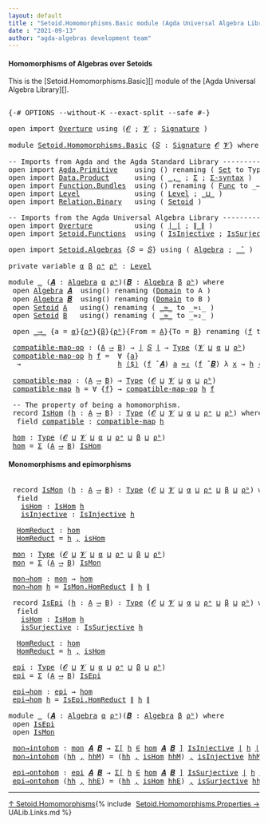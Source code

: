 ```yaml
---
layout: default
title : "Setoid.Homomorphisms.Basic module (Agda Universal Algebra Library)"
date : "2021-09-13"
author: "agda-algebras development team"
---
```


#### <a id="homomorphisms-of-algebras-over-setoids">Homomorphisms of Algebras over Setoids</a>

This is the [Setoid.Homomorphisms.Basic][] module of the [Agda Universal Algebra Library][].

<pre class="Agda">

<a id="368" class="Symbol">{-#</a> <a id="372" class="Keyword">OPTIONS</a> <a id="380" class="Pragma">--without-K</a> <a id="392" class="Pragma">--exact-split</a> <a id="406" class="Pragma">--safe</a> <a id="413" class="Symbol">#-}</a>

<a id="418" class="Keyword">open</a> <a id="423" class="Keyword">import</a> <a id="430" href="Overture.html" class="Module">Overture</a> <a id="439" class="Keyword">using</a> <a id="445" class="Symbol">(</a><a id="446" href="Overture.Signatures.html#520" class="Generalizable">𝓞</a> <a id="448" class="Symbol">;</a> <a id="450" href="Overture.Signatures.html#522" class="Generalizable">𝓥</a> <a id="452" class="Symbol">;</a> <a id="454" href="Overture.Signatures.html#3171" class="Function">Signature</a> <a id="464" class="Symbol">)</a>

<a id="467" class="Keyword">module</a> <a id="474" href="Setoid.Homomorphisms.Basic.html" class="Module">Setoid.Homomorphisms.Basic</a> <a id="501" class="Symbol">{</a><a id="502" href="Setoid.Homomorphisms.Basic.html#502" class="Bound">𝑆</a> <a id="504" class="Symbol">:</a> <a id="506" href="Overture.Signatures.html#3171" class="Function">Signature</a> <a id="516" href="Overture.Signatures.html#520" class="Generalizable">𝓞</a> <a id="518" href="Overture.Signatures.html#522" class="Generalizable">𝓥</a><a id="519" class="Symbol">}</a> <a id="521" class="Keyword">where</a>

<a id="528" class="Comment">-- Imports from Agda and the Agda Standard Library ------------------------------</a>
<a id="610" class="Keyword">open</a> <a id="615" class="Keyword">import</a> <a id="622" href="Agda.Primitive.html" class="Module">Agda.Primitive</a>    <a id="640" class="Keyword">using</a> <a id="646" class="Symbol">()</a> <a id="649" class="Keyword">renaming</a> <a id="658" class="Symbol">(</a> <a id="660" href="Agda.Primitive.html#326" class="Primitive">Set</a> <a id="664" class="Symbol">to</a> <a id="667" class="Primitive">Type</a> <a id="672" class="Symbol">)</a>
<a id="674" class="Keyword">open</a> <a id="679" class="Keyword">import</a> <a id="686" href="Data.Product.html" class="Module">Data.Product</a>      <a id="704" class="Keyword">using</a> <a id="710" class="Symbol">(</a> <a id="712" href="Agda.Builtin.Sigma.html#236" class="InductiveConstructor Operator">_,_</a> <a id="716" class="Symbol">;</a> <a id="718" href="Agda.Builtin.Sigma.html#166" class="Record">Σ</a> <a id="720" class="Symbol">;</a> <a id="722" href="Data.Product.html#916" class="Function">Σ-syntax</a> <a id="731" class="Symbol">)</a>
<a id="733" class="Keyword">open</a> <a id="738" class="Keyword">import</a> <a id="745" href="Function.Bundles.html" class="Module">Function.Bundles</a>  <a id="763" class="Keyword">using</a> <a id="769" class="Symbol">()</a> <a id="772" class="Keyword">renaming</a> <a id="781" class="Symbol">(</a> <a id="783" href="Function.Bundles.html#1868" class="Record">Func</a> <a id="788" class="Symbol">to</a> <a id="791" class="Record">_⟶_</a> <a id="795" class="Symbol">)</a>
<a id="797" class="Keyword">open</a> <a id="802" class="Keyword">import</a> <a id="809" href="Level.html" class="Module">Level</a>             <a id="827" class="Keyword">using</a> <a id="833" class="Symbol">(</a> <a id="835" href="Agda.Primitive.html#597" class="Postulate">Level</a> <a id="841" class="Symbol">;</a> <a id="843" href="Agda.Primitive.html#810" class="Primitive Operator">_⊔_</a> <a id="847" class="Symbol">)</a>
<a id="849" class="Keyword">open</a> <a id="854" class="Keyword">import</a> <a id="861" href="Relation.Binary.html" class="Module">Relation.Binary</a>   <a id="879" class="Keyword">using</a> <a id="885" class="Symbol">(</a> <a id="887" href="Relation.Binary.Bundles.html#1009" class="Record">Setoid</a> <a id="894" class="Symbol">)</a>

<a id="897" class="Comment">-- Imports from the Agda Universal Algebra Library ---------------------------</a>
<a id="976" class="Keyword">open</a> <a id="981" class="Keyword">import</a> <a id="988" href="Overture.html" class="Module">Overture</a>          <a id="1006" class="Keyword">using</a> <a id="1012" class="Symbol">(</a> <a id="1014" href="Overture.Basic.html#4303" class="Function Operator">∣_∣</a> <a id="1018" class="Symbol">;</a> <a id="1020" href="Overture.Basic.html#4341" class="Function Operator">∥_∥</a> <a id="1024" class="Symbol">)</a>
<a id="1026" class="Keyword">open</a> <a id="1031" class="Keyword">import</a> <a id="1038" href="Setoid.Functions.html" class="Module">Setoid.Functions</a>  <a id="1056" class="Keyword">using</a> <a id="1062" class="Symbol">(</a> <a id="1064" href="Setoid.Functions.Injective.html#2164" class="Function">IsInjective</a> <a id="1076" class="Symbol">;</a> <a id="1078" href="Setoid.Functions.Surjective.html#2057" class="Function">IsSurjective</a> <a id="1091" class="Symbol">)</a>

<a id="1094" class="Keyword">open</a> <a id="1099" class="Keyword">import</a> <a id="1106" href="Setoid.Algebras.html" class="Module">Setoid.Algebras</a> <a id="1122" class="Symbol">{</a><a id="1123" class="Argument">𝑆</a> <a id="1125" class="Symbol">=</a> <a id="1127" href="Setoid.Homomorphisms.Basic.html#502" class="Bound">𝑆</a><a id="1128" class="Symbol">}</a> <a id="1130" class="Keyword">using</a> <a id="1136" class="Symbol">(</a> <a id="1138" href="Setoid.Algebras.Basic.html#2865" class="Record">Algebra</a> <a id="1146" class="Symbol">;</a> <a id="1148" href="Setoid.Algebras.Basic.html#3804" class="Function Operator">_̂_</a> <a id="1152" class="Symbol">)</a>

<a id="1155" class="Keyword">private</a> <a id="1163" class="Keyword">variable</a> <a id="1172" href="Setoid.Homomorphisms.Basic.html#1172" class="Generalizable">α</a> <a id="1174" href="Setoid.Homomorphisms.Basic.html#1174" class="Generalizable">β</a> <a id="1176" href="Setoid.Homomorphisms.Basic.html#1176" class="Generalizable">ρᵃ</a> <a id="1179" href="Setoid.Homomorphisms.Basic.html#1179" class="Generalizable">ρᵇ</a> <a id="1182" class="Symbol">:</a> <a id="1184" href="Agda.Primitive.html#597" class="Postulate">Level</a>

<a id="1191" class="Keyword">module</a> <a id="1198" href="Setoid.Homomorphisms.Basic.html#1198" class="Module">_</a> <a id="1200" class="Symbol">(</a><a id="1201" href="Setoid.Homomorphisms.Basic.html#1201" class="Bound">𝑨</a> <a id="1203" class="Symbol">:</a> <a id="1205" href="Setoid.Algebras.Basic.html#2865" class="Record">Algebra</a> <a id="1213" href="Setoid.Homomorphisms.Basic.html#1172" class="Generalizable">α</a> <a id="1215" href="Setoid.Homomorphisms.Basic.html#1176" class="Generalizable">ρᵃ</a><a id="1217" class="Symbol">)(</a><a id="1219" href="Setoid.Homomorphisms.Basic.html#1219" class="Bound">𝑩</a> <a id="1221" class="Symbol">:</a> <a id="1223" href="Setoid.Algebras.Basic.html#2865" class="Record">Algebra</a> <a id="1231" href="Setoid.Homomorphisms.Basic.html#1174" class="Generalizable">β</a> <a id="1233" href="Setoid.Homomorphisms.Basic.html#1179" class="Generalizable">ρᵇ</a><a id="1235" class="Symbol">)</a> <a id="1237" class="Keyword">where</a>
 <a id="1244" class="Keyword">open</a> <a id="1249" href="Setoid.Algebras.Basic.html#2865" class="Module">Algebra</a> <a id="1257" href="Setoid.Homomorphisms.Basic.html#1201" class="Bound">𝑨</a>  <a id="1260" class="Keyword">using</a><a id="1265" class="Symbol">()</a> <a id="1268" class="Keyword">renaming</a> <a id="1277" class="Symbol">(</a><a id="1278" href="Setoid.Algebras.Basic.html#2922" class="Field">Domain</a> <a id="1285" class="Symbol">to</a> <a id="1288" class="Field">A</a> <a id="1290" class="Symbol">)</a>
 <a id="1293" class="Keyword">open</a> <a id="1298" href="Setoid.Algebras.Basic.html#2865" class="Module">Algebra</a> <a id="1306" href="Setoid.Homomorphisms.Basic.html#1219" class="Bound">𝑩</a>  <a id="1309" class="Keyword">using</a><a id="1314" class="Symbol">()</a> <a id="1317" class="Keyword">renaming</a> <a id="1326" class="Symbol">(</a><a id="1327" href="Setoid.Algebras.Basic.html#2922" class="Field">Domain</a> <a id="1334" class="Symbol">to</a> <a id="1337" class="Field">B</a> <a id="1339" class="Symbol">)</a>
 <a id="1342" class="Keyword">open</a> <a id="1347" href="Relation.Binary.Bundles.html#1009" class="Module">Setoid</a> <a id="1354" href="Setoid.Homomorphisms.Basic.html#1288" class="Function">A</a>   <a id="1358" class="Keyword">using</a><a id="1363" class="Symbol">()</a> <a id="1366" class="Keyword">renaming</a> <a id="1375" class="Symbol">(</a> <a id="1377" href="Relation.Binary.Bundles.html#1098" class="Field Operator">_≈_</a> <a id="1381" class="Symbol">to</a> <a id="1384" class="Field Operator">_≈₁_</a> <a id="1389" class="Symbol">)</a>
 <a id="1392" class="Keyword">open</a> <a id="1397" href="Relation.Binary.Bundles.html#1009" class="Module">Setoid</a> <a id="1404" href="Setoid.Homomorphisms.Basic.html#1337" class="Field">B</a>   <a id="1408" class="Keyword">using</a><a id="1413" class="Symbol">()</a> <a id="1416" class="Keyword">renaming</a> <a id="1425" class="Symbol">(</a> <a id="1427" href="Relation.Binary.Bundles.html#1098" class="Field Operator">_≈_</a> <a id="1431" class="Symbol">to</a> <a id="1434" class="Field Operator">_≈₂_</a> <a id="1439" class="Symbol">)</a>

 <a id="1443" class="Keyword">open</a> <a id="1448" href="Setoid.Homomorphisms.Basic.html#791" class="Module">_⟶_</a> <a id="1452" class="Symbol">{</a><a id="1453" class="Argument">a</a> <a id="1455" class="Symbol">=</a> <a id="1457" href="Setoid.Homomorphisms.Basic.html#1213" class="Bound">α</a><a id="1458" class="Symbol">}{</a><a id="1460" href="Setoid.Homomorphisms.Basic.html#1215" class="Bound">ρᵃ</a><a id="1462" class="Symbol">}{</a><a id="1464" href="Setoid.Homomorphisms.Basic.html#1231" class="Bound">β</a><a id="1465" class="Symbol">}{</a><a id="1467" href="Setoid.Homomorphisms.Basic.html#1233" class="Bound">ρᵇ</a><a id="1469" class="Symbol">}{</a><a id="1471" class="Argument">From</a> <a id="1476" class="Symbol">=</a> <a id="1478" href="Setoid.Homomorphisms.Basic.html#1288" class="Function">A</a><a id="1479" class="Symbol">}{</a><a id="1481" class="Argument">To</a> <a id="1484" class="Symbol">=</a> <a id="1486" href="Setoid.Homomorphisms.Basic.html#1337" class="Field">B</a><a id="1487" class="Symbol">}</a> <a id="1489" class="Keyword">renaming</a> <a id="1498" class="Symbol">(</a><a id="1499" href="Function.Bundles.html#1919" class="Field">f</a> <a id="1501" class="Symbol">to</a> <a id="1504" class="Field">_⟨$⟩_</a> <a id="1510" class="Symbol">)</a>

 <a id="1514" href="Setoid.Homomorphisms.Basic.html#1514" class="Function">compatible-map-op</a> <a id="1532" class="Symbol">:</a> <a id="1534" class="Symbol">(</a><a id="1535" href="Setoid.Homomorphisms.Basic.html#1288" class="Function">A</a> <a id="1537" href="Setoid.Homomorphisms.Basic.html#791" class="Record Operator">⟶</a> <a id="1539" href="Setoid.Homomorphisms.Basic.html#1337" class="Field">B</a><a id="1540" class="Symbol">)</a> <a id="1542" class="Symbol">→</a> <a id="1544" href="Overture.Basic.html#4303" class="Function Operator">∣</a> <a id="1546" href="Setoid.Homomorphisms.Basic.html#502" class="Bound">𝑆</a> <a id="1548" href="Overture.Basic.html#4303" class="Function Operator">∣</a> <a id="1550" class="Symbol">→</a> <a id="1552" href="Setoid.Homomorphisms.Basic.html#667" class="Primitive">Type</a> <a id="1557" class="Symbol">(</a><a id="1558" href="Setoid.Homomorphisms.Basic.html#518" class="Bound">𝓥</a> <a id="1560" href="Agda.Primitive.html#810" class="Primitive Operator">⊔</a> <a id="1562" href="Setoid.Homomorphisms.Basic.html#1213" class="Bound">α</a> <a id="1564" href="Agda.Primitive.html#810" class="Primitive Operator">⊔</a> <a id="1566" href="Setoid.Homomorphisms.Basic.html#1233" class="Bound">ρᵇ</a><a id="1568" class="Symbol">)</a>
 <a id="1571" href="Setoid.Homomorphisms.Basic.html#1514" class="Function">compatible-map-op</a> <a id="1589" href="Setoid.Homomorphisms.Basic.html#1589" class="Bound">h</a> <a id="1591" href="Setoid.Homomorphisms.Basic.html#1591" class="Bound">f</a> <a id="1593" class="Symbol">=</a>  <a id="1596" class="Symbol">∀</a> <a id="1598" class="Symbol">{</a><a id="1599" href="Setoid.Homomorphisms.Basic.html#1599" class="Bound">a</a><a id="1600" class="Symbol">}</a>
  <a id="1604" class="Symbol">→</a>                       <a id="1628" href="Setoid.Homomorphisms.Basic.html#1589" class="Bound">h</a> <a id="1630" href="Setoid.Homomorphisms.Basic.html#1504" class="Field Operator">⟨$⟩</a> <a id="1634" class="Symbol">(</a><a id="1635" href="Setoid.Homomorphisms.Basic.html#1591" class="Bound">f</a> <a id="1637" href="Setoid.Algebras.Basic.html#3804" class="Function Operator">̂</a> <a id="1639" href="Setoid.Homomorphisms.Basic.html#1201" class="Bound">𝑨</a><a id="1640" class="Symbol">)</a> <a id="1642" href="Setoid.Homomorphisms.Basic.html#1599" class="Bound">a</a> <a id="1644" href="Setoid.Homomorphisms.Basic.html#1434" class="Function Operator">≈₂</a> <a id="1647" class="Symbol">(</a><a id="1648" href="Setoid.Homomorphisms.Basic.html#1591" class="Bound">f</a> <a id="1650" href="Setoid.Algebras.Basic.html#3804" class="Function Operator">̂</a> <a id="1652" href="Setoid.Homomorphisms.Basic.html#1219" class="Bound">𝑩</a><a id="1653" class="Symbol">)</a> <a id="1655" class="Symbol">λ</a> <a id="1657" href="Setoid.Homomorphisms.Basic.html#1657" class="Bound">x</a> <a id="1659" class="Symbol">→</a> <a id="1661" href="Setoid.Homomorphisms.Basic.html#1589" class="Bound">h</a> <a id="1663" href="Setoid.Homomorphisms.Basic.html#1504" class="Field Operator">⟨$⟩</a> <a id="1667" class="Symbol">(</a><a id="1668" href="Setoid.Homomorphisms.Basic.html#1599" class="Bound">a</a> <a id="1670" href="Setoid.Homomorphisms.Basic.html#1657" class="Bound">x</a><a id="1671" class="Symbol">)</a>

 <a id="1675" href="Setoid.Homomorphisms.Basic.html#1675" class="Function">compatible-map</a> <a id="1690" class="Symbol">:</a> <a id="1692" class="Symbol">(</a><a id="1693" href="Setoid.Homomorphisms.Basic.html#1288" class="Function">A</a> <a id="1695" href="Setoid.Homomorphisms.Basic.html#791" class="Record Operator">⟶</a> <a id="1697" href="Setoid.Homomorphisms.Basic.html#1337" class="Field">B</a><a id="1698" class="Symbol">)</a> <a id="1700" class="Symbol">→</a> <a id="1702" href="Setoid.Homomorphisms.Basic.html#667" class="Primitive">Type</a> <a id="1707" class="Symbol">(</a><a id="1708" href="Setoid.Homomorphisms.Basic.html#516" class="Bound">𝓞</a> <a id="1710" href="Agda.Primitive.html#810" class="Primitive Operator">⊔</a> <a id="1712" href="Setoid.Homomorphisms.Basic.html#518" class="Bound">𝓥</a> <a id="1714" href="Agda.Primitive.html#810" class="Primitive Operator">⊔</a> <a id="1716" href="Setoid.Homomorphisms.Basic.html#1213" class="Bound">α</a> <a id="1718" href="Agda.Primitive.html#810" class="Primitive Operator">⊔</a> <a id="1720" href="Setoid.Homomorphisms.Basic.html#1233" class="Bound">ρᵇ</a><a id="1722" class="Symbol">)</a>
 <a id="1725" href="Setoid.Homomorphisms.Basic.html#1675" class="Function">compatible-map</a> <a id="1740" href="Setoid.Homomorphisms.Basic.html#1740" class="Bound">h</a> <a id="1742" class="Symbol">=</a> <a id="1744" class="Symbol">∀</a> <a id="1746" class="Symbol">{</a><a id="1747" href="Setoid.Homomorphisms.Basic.html#1747" class="Bound">f</a><a id="1748" class="Symbol">}</a> <a id="1750" class="Symbol">→</a> <a id="1752" href="Setoid.Homomorphisms.Basic.html#1514" class="Function">compatible-map-op</a> <a id="1770" href="Setoid.Homomorphisms.Basic.html#1740" class="Bound">h</a> <a id="1772" href="Setoid.Homomorphisms.Basic.html#1747" class="Bound">f</a>

 <a id="1776" class="Comment">-- The property of being a homomorphism.</a>
 <a id="1818" class="Keyword">record</a> <a id="1825" href="Setoid.Homomorphisms.Basic.html#1825" class="Record">IsHom</a> <a id="1831" class="Symbol">(</a><a id="1832" href="Setoid.Homomorphisms.Basic.html#1832" class="Bound">h</a> <a id="1834" class="Symbol">:</a> <a id="1836" href="Setoid.Homomorphisms.Basic.html#1288" class="Function">A</a> <a id="1838" href="Setoid.Homomorphisms.Basic.html#791" class="Record Operator">⟶</a> <a id="1840" href="Setoid.Homomorphisms.Basic.html#1337" class="Field">B</a><a id="1841" class="Symbol">)</a> <a id="1843" class="Symbol">:</a> <a id="1845" href="Setoid.Homomorphisms.Basic.html#667" class="Primitive">Type</a> <a id="1850" class="Symbol">(</a><a id="1851" href="Setoid.Homomorphisms.Basic.html#516" class="Bound">𝓞</a> <a id="1853" href="Agda.Primitive.html#810" class="Primitive Operator">⊔</a> <a id="1855" href="Setoid.Homomorphisms.Basic.html#518" class="Bound">𝓥</a> <a id="1857" href="Agda.Primitive.html#810" class="Primitive Operator">⊔</a> <a id="1859" href="Setoid.Homomorphisms.Basic.html#1213" class="Bound">α</a> <a id="1861" href="Agda.Primitive.html#810" class="Primitive Operator">⊔</a> <a id="1863" href="Setoid.Homomorphisms.Basic.html#1215" class="Bound">ρᵃ</a> <a id="1866" href="Agda.Primitive.html#810" class="Primitive Operator">⊔</a> <a id="1868" href="Setoid.Homomorphisms.Basic.html#1233" class="Bound">ρᵇ</a><a id="1870" class="Symbol">)</a> <a id="1872" class="Keyword">where</a>
  <a id="1880" class="Keyword">field</a> <a id="1886" href="Setoid.Homomorphisms.Basic.html#1886" class="Field">compatible</a> <a id="1897" class="Symbol">:</a> <a id="1899" href="Setoid.Homomorphisms.Basic.html#1675" class="Function">compatible-map</a> <a id="1914" href="Setoid.Homomorphisms.Basic.html#1832" class="Bound">h</a>

 <a id="1918" href="Setoid.Homomorphisms.Basic.html#1918" class="Function">hom</a> <a id="1922" class="Symbol">:</a> <a id="1924" href="Setoid.Homomorphisms.Basic.html#667" class="Primitive">Type</a> <a id="1929" class="Symbol">(</a><a id="1930" href="Setoid.Homomorphisms.Basic.html#516" class="Bound">𝓞</a> <a id="1932" href="Agda.Primitive.html#810" class="Primitive Operator">⊔</a> <a id="1934" href="Setoid.Homomorphisms.Basic.html#518" class="Bound">𝓥</a> <a id="1936" href="Agda.Primitive.html#810" class="Primitive Operator">⊔</a> <a id="1938" href="Setoid.Homomorphisms.Basic.html#1213" class="Bound">α</a> <a id="1940" href="Agda.Primitive.html#810" class="Primitive Operator">⊔</a> <a id="1942" href="Setoid.Homomorphisms.Basic.html#1215" class="Bound">ρᵃ</a> <a id="1945" href="Agda.Primitive.html#810" class="Primitive Operator">⊔</a> <a id="1947" href="Setoid.Homomorphisms.Basic.html#1231" class="Bound">β</a> <a id="1949" href="Agda.Primitive.html#810" class="Primitive Operator">⊔</a> <a id="1951" href="Setoid.Homomorphisms.Basic.html#1233" class="Bound">ρᵇ</a><a id="1953" class="Symbol">)</a>
 <a id="1956" href="Setoid.Homomorphisms.Basic.html#1918" class="Function">hom</a> <a id="1960" class="Symbol">=</a> <a id="1962" href="Agda.Builtin.Sigma.html#166" class="Record">Σ</a> <a id="1964" class="Symbol">(</a><a id="1965" href="Setoid.Homomorphisms.Basic.html#1288" class="Function">A</a> <a id="1967" href="Setoid.Homomorphisms.Basic.html#791" class="Record Operator">⟶</a> <a id="1969" href="Setoid.Homomorphisms.Basic.html#1337" class="Field">B</a><a id="1970" class="Symbol">)</a> <a id="1972" href="Setoid.Homomorphisms.Basic.html#1825" class="Record">IsHom</a>
</pre>


#### <a id="monomorphisms-and-epimorphisms">Monomorphisms and epimorphisms</a>

<pre class="Agda">

 <a id="2086" class="Keyword">record</a> <a id="2093" href="Setoid.Homomorphisms.Basic.html#2093" class="Record">IsMon</a> <a id="2099" class="Symbol">(</a><a id="2100" href="Setoid.Homomorphisms.Basic.html#2100" class="Bound">h</a> <a id="2102" class="Symbol">:</a> <a id="2104" href="Setoid.Homomorphisms.Basic.html#1288" class="Function">A</a> <a id="2106" href="Setoid.Homomorphisms.Basic.html#791" class="Record Operator">⟶</a> <a id="2108" href="Setoid.Homomorphisms.Basic.html#1337" class="Field">B</a><a id="2109" class="Symbol">)</a> <a id="2111" class="Symbol">:</a> <a id="2113" href="Setoid.Homomorphisms.Basic.html#667" class="Primitive">Type</a> <a id="2118" class="Symbol">(</a><a id="2119" href="Setoid.Homomorphisms.Basic.html#516" class="Bound">𝓞</a> <a id="2121" href="Agda.Primitive.html#810" class="Primitive Operator">⊔</a> <a id="2123" href="Setoid.Homomorphisms.Basic.html#518" class="Bound">𝓥</a> <a id="2125" href="Agda.Primitive.html#810" class="Primitive Operator">⊔</a> <a id="2127" href="Setoid.Homomorphisms.Basic.html#1213" class="Bound">α</a> <a id="2129" href="Agda.Primitive.html#810" class="Primitive Operator">⊔</a> <a id="2131" href="Setoid.Homomorphisms.Basic.html#1215" class="Bound">ρᵃ</a> <a id="2134" href="Agda.Primitive.html#810" class="Primitive Operator">⊔</a> <a id="2136" href="Setoid.Homomorphisms.Basic.html#1231" class="Bound">β</a> <a id="2138" href="Agda.Primitive.html#810" class="Primitive Operator">⊔</a> <a id="2140" href="Setoid.Homomorphisms.Basic.html#1233" class="Bound">ρᵇ</a><a id="2142" class="Symbol">)</a> <a id="2144" class="Keyword">where</a>
  <a id="2152" class="Keyword">field</a>
   <a id="2161" href="Setoid.Homomorphisms.Basic.html#2161" class="Field">isHom</a> <a id="2167" class="Symbol">:</a> <a id="2169" href="Setoid.Homomorphisms.Basic.html#1825" class="Record">IsHom</a> <a id="2175" href="Setoid.Homomorphisms.Basic.html#2100" class="Bound">h</a>
   <a id="2180" href="Setoid.Homomorphisms.Basic.html#2180" class="Field">isInjective</a> <a id="2192" class="Symbol">:</a> <a id="2194" href="Setoid.Functions.Injective.html#2164" class="Function">IsInjective</a> <a id="2206" href="Setoid.Homomorphisms.Basic.html#2100" class="Bound">h</a>

  <a id="2211" href="Setoid.Homomorphisms.Basic.html#2211" class="Function">HomReduct</a> <a id="2221" class="Symbol">:</a> <a id="2223" href="Setoid.Homomorphisms.Basic.html#1918" class="Function">hom</a>
  <a id="2229" href="Setoid.Homomorphisms.Basic.html#2211" class="Function">HomReduct</a> <a id="2239" class="Symbol">=</a> <a id="2241" href="Setoid.Homomorphisms.Basic.html#2100" class="Bound">h</a> <a id="2243" href="Agda.Builtin.Sigma.html#236" class="InductiveConstructor Operator">,</a> <a id="2245" href="Setoid.Homomorphisms.Basic.html#2161" class="Field">isHom</a>

 <a id="2253" href="Setoid.Homomorphisms.Basic.html#2253" class="Function">mon</a> <a id="2257" class="Symbol">:</a> <a id="2259" href="Setoid.Homomorphisms.Basic.html#667" class="Primitive">Type</a> <a id="2264" class="Symbol">(</a><a id="2265" href="Setoid.Homomorphisms.Basic.html#516" class="Bound">𝓞</a> <a id="2267" href="Agda.Primitive.html#810" class="Primitive Operator">⊔</a> <a id="2269" href="Setoid.Homomorphisms.Basic.html#518" class="Bound">𝓥</a> <a id="2271" href="Agda.Primitive.html#810" class="Primitive Operator">⊔</a> <a id="2273" href="Setoid.Homomorphisms.Basic.html#1213" class="Bound">α</a> <a id="2275" href="Agda.Primitive.html#810" class="Primitive Operator">⊔</a> <a id="2277" href="Setoid.Homomorphisms.Basic.html#1215" class="Bound">ρᵃ</a> <a id="2280" href="Agda.Primitive.html#810" class="Primitive Operator">⊔</a> <a id="2282" href="Setoid.Homomorphisms.Basic.html#1231" class="Bound">β</a> <a id="2284" href="Agda.Primitive.html#810" class="Primitive Operator">⊔</a> <a id="2286" href="Setoid.Homomorphisms.Basic.html#1233" class="Bound">ρᵇ</a><a id="2288" class="Symbol">)</a>
 <a id="2291" href="Setoid.Homomorphisms.Basic.html#2253" class="Function">mon</a> <a id="2295" class="Symbol">=</a> <a id="2297" href="Agda.Builtin.Sigma.html#166" class="Record">Σ</a> <a id="2299" class="Symbol">(</a><a id="2300" href="Setoid.Homomorphisms.Basic.html#1288" class="Function">A</a> <a id="2302" href="Setoid.Homomorphisms.Basic.html#791" class="Record Operator">⟶</a> <a id="2304" href="Setoid.Homomorphisms.Basic.html#1337" class="Field">B</a><a id="2305" class="Symbol">)</a> <a id="2307" href="Setoid.Homomorphisms.Basic.html#2093" class="Record">IsMon</a>

 <a id="2315" href="Setoid.Homomorphisms.Basic.html#2315" class="Function">mon→hom</a> <a id="2323" class="Symbol">:</a> <a id="2325" href="Setoid.Homomorphisms.Basic.html#2253" class="Function">mon</a> <a id="2329" class="Symbol">→</a> <a id="2331" href="Setoid.Homomorphisms.Basic.html#1918" class="Function">hom</a>
 <a id="2336" href="Setoid.Homomorphisms.Basic.html#2315" class="Function">mon→hom</a> <a id="2344" href="Setoid.Homomorphisms.Basic.html#2344" class="Bound">h</a> <a id="2346" class="Symbol">=</a> <a id="2348" href="Setoid.Homomorphisms.Basic.html#2211" class="Function">IsMon.HomReduct</a> <a id="2364" href="Overture.Basic.html#4341" class="Function Operator">∥</a> <a id="2366" href="Setoid.Homomorphisms.Basic.html#2344" class="Bound">h</a> <a id="2368" href="Overture.Basic.html#4341" class="Function Operator">∥</a>

 <a id="2372" class="Keyword">record</a> <a id="2379" href="Setoid.Homomorphisms.Basic.html#2379" class="Record">IsEpi</a> <a id="2385" class="Symbol">(</a><a id="2386" href="Setoid.Homomorphisms.Basic.html#2386" class="Bound">h</a> <a id="2388" class="Symbol">:</a> <a id="2390" href="Setoid.Homomorphisms.Basic.html#1288" class="Function">A</a> <a id="2392" href="Setoid.Homomorphisms.Basic.html#791" class="Record Operator">⟶</a> <a id="2394" href="Setoid.Homomorphisms.Basic.html#1337" class="Field">B</a><a id="2395" class="Symbol">)</a> <a id="2397" class="Symbol">:</a> <a id="2399" href="Setoid.Homomorphisms.Basic.html#667" class="Primitive">Type</a> <a id="2404" class="Symbol">(</a><a id="2405" href="Setoid.Homomorphisms.Basic.html#516" class="Bound">𝓞</a> <a id="2407" href="Agda.Primitive.html#810" class="Primitive Operator">⊔</a> <a id="2409" href="Setoid.Homomorphisms.Basic.html#518" class="Bound">𝓥</a> <a id="2411" href="Agda.Primitive.html#810" class="Primitive Operator">⊔</a> <a id="2413" href="Setoid.Homomorphisms.Basic.html#1213" class="Bound">α</a> <a id="2415" href="Agda.Primitive.html#810" class="Primitive Operator">⊔</a> <a id="2417" href="Setoid.Homomorphisms.Basic.html#1215" class="Bound">ρᵃ</a> <a id="2420" href="Agda.Primitive.html#810" class="Primitive Operator">⊔</a> <a id="2422" href="Setoid.Homomorphisms.Basic.html#1231" class="Bound">β</a> <a id="2424" href="Agda.Primitive.html#810" class="Primitive Operator">⊔</a> <a id="2426" href="Setoid.Homomorphisms.Basic.html#1233" class="Bound">ρᵇ</a><a id="2428" class="Symbol">)</a> <a id="2430" class="Keyword">where</a>
  <a id="2438" class="Keyword">field</a>
   <a id="2447" href="Setoid.Homomorphisms.Basic.html#2447" class="Field">isHom</a> <a id="2453" class="Symbol">:</a> <a id="2455" href="Setoid.Homomorphisms.Basic.html#1825" class="Record">IsHom</a> <a id="2461" href="Setoid.Homomorphisms.Basic.html#2386" class="Bound">h</a>
   <a id="2466" href="Setoid.Homomorphisms.Basic.html#2466" class="Field">isSurjective</a> <a id="2479" class="Symbol">:</a> <a id="2481" href="Setoid.Functions.Surjective.html#2057" class="Function">IsSurjective</a> <a id="2494" href="Setoid.Homomorphisms.Basic.html#2386" class="Bound">h</a>

  <a id="2499" href="Setoid.Homomorphisms.Basic.html#2499" class="Function">HomReduct</a> <a id="2509" class="Symbol">:</a> <a id="2511" href="Setoid.Homomorphisms.Basic.html#1918" class="Function">hom</a>
  <a id="2517" href="Setoid.Homomorphisms.Basic.html#2499" class="Function">HomReduct</a> <a id="2527" class="Symbol">=</a> <a id="2529" href="Setoid.Homomorphisms.Basic.html#2386" class="Bound">h</a> <a id="2531" href="Agda.Builtin.Sigma.html#236" class="InductiveConstructor Operator">,</a> <a id="2533" href="Setoid.Homomorphisms.Basic.html#2447" class="Field">isHom</a>

 <a id="2541" href="Setoid.Homomorphisms.Basic.html#2541" class="Function">epi</a> <a id="2545" class="Symbol">:</a> <a id="2547" href="Setoid.Homomorphisms.Basic.html#667" class="Primitive">Type</a> <a id="2552" class="Symbol">(</a><a id="2553" href="Setoid.Homomorphisms.Basic.html#516" class="Bound">𝓞</a> <a id="2555" href="Agda.Primitive.html#810" class="Primitive Operator">⊔</a> <a id="2557" href="Setoid.Homomorphisms.Basic.html#518" class="Bound">𝓥</a> <a id="2559" href="Agda.Primitive.html#810" class="Primitive Operator">⊔</a> <a id="2561" href="Setoid.Homomorphisms.Basic.html#1213" class="Bound">α</a> <a id="2563" href="Agda.Primitive.html#810" class="Primitive Operator">⊔</a> <a id="2565" href="Setoid.Homomorphisms.Basic.html#1215" class="Bound">ρᵃ</a> <a id="2568" href="Agda.Primitive.html#810" class="Primitive Operator">⊔</a> <a id="2570" href="Setoid.Homomorphisms.Basic.html#1231" class="Bound">β</a> <a id="2572" href="Agda.Primitive.html#810" class="Primitive Operator">⊔</a> <a id="2574" href="Setoid.Homomorphisms.Basic.html#1233" class="Bound">ρᵇ</a><a id="2576" class="Symbol">)</a>
 <a id="2579" href="Setoid.Homomorphisms.Basic.html#2541" class="Function">epi</a> <a id="2583" class="Symbol">=</a> <a id="2585" href="Agda.Builtin.Sigma.html#166" class="Record">Σ</a> <a id="2587" class="Symbol">(</a><a id="2588" href="Setoid.Homomorphisms.Basic.html#1288" class="Function">A</a> <a id="2590" href="Setoid.Homomorphisms.Basic.html#791" class="Record Operator">⟶</a> <a id="2592" href="Setoid.Homomorphisms.Basic.html#1337" class="Field">B</a><a id="2593" class="Symbol">)</a> <a id="2595" href="Setoid.Homomorphisms.Basic.html#2379" class="Record">IsEpi</a>

 <a id="2603" href="Setoid.Homomorphisms.Basic.html#2603" class="Function">epi→hom</a> <a id="2611" class="Symbol">:</a> <a id="2613" href="Setoid.Homomorphisms.Basic.html#2541" class="Function">epi</a> <a id="2617" class="Symbol">→</a> <a id="2619" href="Setoid.Homomorphisms.Basic.html#1918" class="Function">hom</a>
 <a id="2624" href="Setoid.Homomorphisms.Basic.html#2603" class="Function">epi→hom</a> <a id="2632" href="Setoid.Homomorphisms.Basic.html#2632" class="Bound">h</a> <a id="2634" class="Symbol">=</a> <a id="2636" href="Setoid.Homomorphisms.Basic.html#2499" class="Function">IsEpi.HomReduct</a> <a id="2652" href="Overture.Basic.html#4341" class="Function Operator">∥</a> <a id="2654" href="Setoid.Homomorphisms.Basic.html#2632" class="Bound">h</a> <a id="2656" href="Overture.Basic.html#4341" class="Function Operator">∥</a>

<a id="2659" class="Keyword">module</a> <a id="2666" href="Setoid.Homomorphisms.Basic.html#2666" class="Module">_</a> <a id="2668" class="Symbol">(</a><a id="2669" href="Setoid.Homomorphisms.Basic.html#2669" class="Bound">𝑨</a> <a id="2671" class="Symbol">:</a> <a id="2673" href="Setoid.Algebras.Basic.html#2865" class="Record">Algebra</a> <a id="2681" href="Setoid.Homomorphisms.Basic.html#1172" class="Generalizable">α</a> <a id="2683" href="Setoid.Homomorphisms.Basic.html#1176" class="Generalizable">ρᵃ</a><a id="2685" class="Symbol">)(</a><a id="2687" href="Setoid.Homomorphisms.Basic.html#2687" class="Bound">𝑩</a> <a id="2689" class="Symbol">:</a> <a id="2691" href="Setoid.Algebras.Basic.html#2865" class="Record">Algebra</a> <a id="2699" href="Setoid.Homomorphisms.Basic.html#1174" class="Generalizable">β</a> <a id="2701" href="Setoid.Homomorphisms.Basic.html#1179" class="Generalizable">ρᵇ</a><a id="2703" class="Symbol">)</a> <a id="2705" class="Keyword">where</a>
 <a id="2712" class="Keyword">open</a> <a id="2717" href="Setoid.Homomorphisms.Basic.html#2379" class="Module">IsEpi</a>
 <a id="2724" class="Keyword">open</a> <a id="2729" href="Setoid.Homomorphisms.Basic.html#2093" class="Module">IsMon</a>

 <a id="2737" href="Setoid.Homomorphisms.Basic.html#2737" class="Function">mon→intohom</a> <a id="2749" class="Symbol">:</a> <a id="2751" href="Setoid.Homomorphisms.Basic.html#2253" class="Function">mon</a> <a id="2755" href="Setoid.Homomorphisms.Basic.html#2669" class="Bound">𝑨</a> <a id="2757" href="Setoid.Homomorphisms.Basic.html#2687" class="Bound">𝑩</a> <a id="2759" class="Symbol">→</a> <a id="2761" href="Data.Product.html#916" class="Function">Σ[</a> <a id="2764" href="Setoid.Homomorphisms.Basic.html#2764" class="Bound">h</a> <a id="2766" href="Data.Product.html#916" class="Function">∈</a> <a id="2768" href="Setoid.Homomorphisms.Basic.html#1918" class="Function">hom</a> <a id="2772" href="Setoid.Homomorphisms.Basic.html#2669" class="Bound">𝑨</a> <a id="2774" href="Setoid.Homomorphisms.Basic.html#2687" class="Bound">𝑩</a> <a id="2776" href="Data.Product.html#916" class="Function">]</a> <a id="2778" href="Setoid.Functions.Injective.html#2164" class="Function">IsInjective</a> <a id="2790" href="Overture.Basic.html#4303" class="Function Operator">∣</a> <a id="2792" href="Setoid.Homomorphisms.Basic.html#2764" class="Bound">h</a> <a id="2794" href="Overture.Basic.html#4303" class="Function Operator">∣</a>
 <a id="2797" href="Setoid.Homomorphisms.Basic.html#2737" class="Function">mon→intohom</a> <a id="2809" class="Symbol">(</a><a id="2810" href="Setoid.Homomorphisms.Basic.html#2810" class="Bound">hh</a> <a id="2813" href="Agda.Builtin.Sigma.html#236" class="InductiveConstructor Operator">,</a> <a id="2815" href="Setoid.Homomorphisms.Basic.html#2815" class="Bound">hhM</a><a id="2818" class="Symbol">)</a> <a id="2820" class="Symbol">=</a> <a id="2822" class="Symbol">(</a><a id="2823" href="Setoid.Homomorphisms.Basic.html#2810" class="Bound">hh</a> <a id="2826" href="Agda.Builtin.Sigma.html#236" class="InductiveConstructor Operator">,</a> <a id="2828" href="Setoid.Homomorphisms.Basic.html#2161" class="Field">isHom</a> <a id="2834" href="Setoid.Homomorphisms.Basic.html#2815" class="Bound">hhM</a><a id="2837" class="Symbol">)</a> <a id="2839" href="Agda.Builtin.Sigma.html#236" class="InductiveConstructor Operator">,</a> <a id="2841" href="Setoid.Homomorphisms.Basic.html#2180" class="Field">isInjective</a> <a id="2853" href="Setoid.Homomorphisms.Basic.html#2815" class="Bound">hhM</a>

 <a id="2859" href="Setoid.Homomorphisms.Basic.html#2859" class="Function">epi→ontohom</a> <a id="2871" class="Symbol">:</a> <a id="2873" href="Setoid.Homomorphisms.Basic.html#2541" class="Function">epi</a> <a id="2877" href="Setoid.Homomorphisms.Basic.html#2669" class="Bound">𝑨</a> <a id="2879" href="Setoid.Homomorphisms.Basic.html#2687" class="Bound">𝑩</a> <a id="2881" class="Symbol">→</a> <a id="2883" href="Data.Product.html#916" class="Function">Σ[</a> <a id="2886" href="Setoid.Homomorphisms.Basic.html#2886" class="Bound">h</a> <a id="2888" href="Data.Product.html#916" class="Function">∈</a> <a id="2890" href="Setoid.Homomorphisms.Basic.html#1918" class="Function">hom</a> <a id="2894" href="Setoid.Homomorphisms.Basic.html#2669" class="Bound">𝑨</a> <a id="2896" href="Setoid.Homomorphisms.Basic.html#2687" class="Bound">𝑩</a> <a id="2898" href="Data.Product.html#916" class="Function">]</a> <a id="2900" href="Setoid.Functions.Surjective.html#2057" class="Function">IsSurjective</a> <a id="2913" href="Overture.Basic.html#4303" class="Function Operator">∣</a> <a id="2915" href="Setoid.Homomorphisms.Basic.html#2886" class="Bound">h</a> <a id="2917" href="Overture.Basic.html#4303" class="Function Operator">∣</a>
 <a id="2920" href="Setoid.Homomorphisms.Basic.html#2859" class="Function">epi→ontohom</a> <a id="2932" class="Symbol">(</a><a id="2933" href="Setoid.Homomorphisms.Basic.html#2933" class="Bound">hh</a> <a id="2936" href="Agda.Builtin.Sigma.html#236" class="InductiveConstructor Operator">,</a> <a id="2938" href="Setoid.Homomorphisms.Basic.html#2938" class="Bound">hhE</a><a id="2941" class="Symbol">)</a> <a id="2943" class="Symbol">=</a> <a id="2945" class="Symbol">(</a><a id="2946" href="Setoid.Homomorphisms.Basic.html#2933" class="Bound">hh</a> <a id="2949" href="Agda.Builtin.Sigma.html#236" class="InductiveConstructor Operator">,</a> <a id="2951" href="Setoid.Homomorphisms.Basic.html#2447" class="Field">isHom</a> <a id="2957" href="Setoid.Homomorphisms.Basic.html#2938" class="Bound">hhE</a><a id="2960" class="Symbol">)</a> <a id="2962" href="Agda.Builtin.Sigma.html#236" class="InductiveConstructor Operator">,</a> <a id="2964" href="Setoid.Homomorphisms.Basic.html#2466" class="Field">isSurjective</a> <a id="2977" href="Setoid.Homomorphisms.Basic.html#2938" class="Bound">hhE</a>
</pre>

--------------------------------

<span style="float:left;">[↑ Setoid.Homomorphisms](Setoid.Homomorphisms.html)</span>
<span style="float:right;">[Setoid.Homomorphisms.Properties →](Setoid.Homomorphisms.Properties.html)</span>

{% include UALib.Links.md %}


